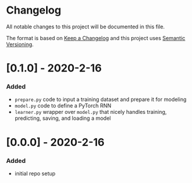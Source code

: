 # Changelog
All notable changes to this project will be documented in this file.

The format is based on [Keep a Changelog](http://keepachangelog.com/en/1.0.0/) and this project uses [Semantic Versioning](http://semver.org/).

# [0.1.0] - 2020-2-16
### Added
 - `prepare.py` code to input a training dataset and prepare it for modeling
 - `model.py` code to define a PyTorch RNN
 - `learner.py` wrapper over `model.py` that nicely handles training, predicting, saving, and loading a model

# [0.0.0] - 2020-2-16
### Added
 - initial repo setup
